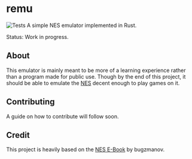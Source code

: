# remu
![Tests](https://github.com/angelsflyinhell/remu/actions/workflows/rust.yml/badge.svg)
A simple NES emulator implemented in Rust.

Status: Work in progress.

## About
This emulator is mainly meant to be more of a learning experience rather than a program made for public use. Though by the end of this project, it should be able to emulate the [NES](https://en.wikipedia.org/wiki/Nintendo_Entertainment_System) decent enough to play games on it.

## Contributing
A guide on how to contribute will follow soon.

## Credit
This project is heavily based on the [NES E-Book](https://bugzmanov.github.io/nes_ebook) by bugzmanov.